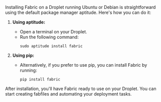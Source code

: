 Installing Fabric on a Droplet running Ubuntu or Debian is straightforward using the default package manager aptitude. Here's how you can do it:

1. **Using aptitude:**
   - Open a terminal on your Droplet.
   - Run the following command:
     ```
     sudo aptitude install fabric
     ```

2. **Using pip:**
   - Alternatively, if you prefer to use pip, you can install Fabric by running:
     ```
     pip install fabric
     ```

After installation, you'll have Fabric ready to use on your Droplet. You can start creating fabfiles and automating your deployment tasks.